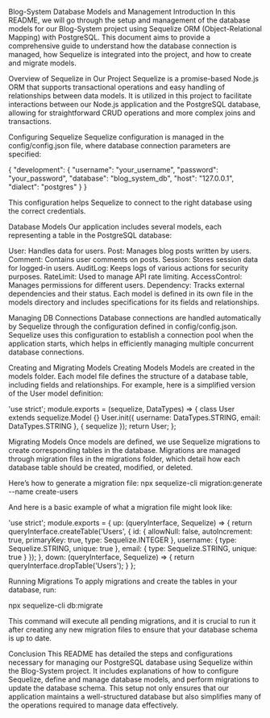 Blog-System Database Models and Management
Introduction
In this README, we will go through the setup and management of the database models for our Blog-System project using Sequelize ORM (Object-Relational Mapping) with PostgreSQL. This document aims to provide a comprehensive guide to understand how the database connection is managed, how Sequelize is integrated into the project, and how to create and migrate models.

Overview of Sequelize in Our Project
Sequelize is a promise-based Node.js ORM that supports transactional operations and easy handling of relationships between data models. It is utilized in this project to facilitate interactions between our Node.js application and the PostgreSQL database, allowing for straightforward CRUD operations and more complex joins and transactions.

Configuring Sequelize
Sequelize configuration is managed in the config/config.json file, where database connection parameters are specified:

{
  "development": {
    "username": "your_username",
    "password": "your_password",
    "database": "blog_system_db",
    "host": "127.0.0.1",
    "dialect": "postgres"
  }
}


This configuration helps Sequelize to connect to the right database using the correct credentials.

Database Models
Our application includes several models, each representing a table in the PostgreSQL database:

User: Handles data for users.
Post: Manages blog posts written by users.
Comment: Contains user comments on posts.
Session: Stores session data for logged-in users.
AuditLog: Keeps logs of various actions for security purposes.
RateLimit: Used to manage API rate limiting.
AccessControl: Manages permissions for different users.
Dependency: Tracks external dependencies and their status.
Each model is defined in its own file in the models directory and includes specifications for its fields and relationships.

Managing DB Connections
Database connections are handled automatically by Sequelize through the configuration defined in config/config.json. Sequelize uses this configuration to establish a connection pool when the application starts, which helps in efficiently managing multiple concurrent database connections.

Creating and Migrating Models
Creating Models
Models are created in the models folder. Each model file defines the structure of a database table, including fields and relationships. For example, here is a simplified version of the User model definition:

'use strict';
module.exports = (sequelize, DataTypes) => {
  class User extends sequelize.Model {}
  User.init({
    username: DataTypes.STRING,
    email: DataTypes.STRING
  }, { sequelize });
  return User;
};


Migrating Models
Once models are defined, we use Sequelize migrations to create corresponding tables in the database. Migrations are managed through migration files in the migrations folder, which detail how each database table should be created, modified, or deleted.

Here’s how to generate a migration file:
npx sequelize-cli migration:generate --name create-users

And here is a basic example of what a migration file might look like:

'use strict';
module.exports = {
  up: (queryInterface, Sequelize) => {
    return queryInterface.createTable('Users', {
      id: {
        allowNull: false,
        autoIncrement: true,
        primaryKey: true,
        type: Sequelize.INTEGER
      },
      username: {
        type: Sequelize.STRING,
        unique: true
      },
      email: {
        type: Sequelize.STRING,
        unique: true
      }
    });
  },
  down: (queryInterface, Sequelize) => {
    return queryInterface.dropTable('Users');
  }
};


Running Migrations
To apply migrations and create the tables in your database, run:

npx sequelize-cli db:migrate

This command will execute all pending migrations, and it is crucial to run it after creating any new migration files to ensure that your database schema is up to date.

Conclusion
This README has detailed the steps and configurations necessary for managing our PostgreSQL database using Sequelize within the Blog-System project. It includes explanations of how to configure Sequelize, define and manage database models, and perform migrations to update the database schema. This setup not only ensures that our application maintains a well-structured database but also simplifies many of the operations required to manage data effectively.